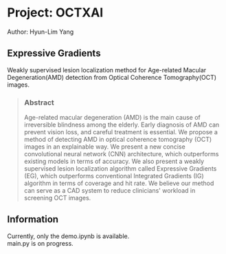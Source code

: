 # Project: OCTXAI
Author: Hyun-Lim Yang


## Expressive Gradients
Weakly supervised lesion localization method for Age-related Macular Degeneration(AMD) detection from Optical Coherence Tomography(OCT) images.

> ### Abstract
> Age-related macular degeneration (AMD) is the main cause 
of irreversible blindness among the elderly. Early diagnosis of AMD can
prevent vision loss, and careful treatment is essential. We propose a 
method of detecting AMD in optical coherence tomography (OCT) images 
in an explainable way. We present a new concise convolutional neural
network (CNN) architecture, which outperforms existing models in terms
of accuracy. We also present a weakly supervised lesion localization 
algorithm called Expressive Gradients (EG), which outperforms conventional
Integrated Gradients (IG) algorithm in terms of coverage and hit rate.
We believe our method can serve as a CAD system to reduce clinicians'
workload in screening OCT images.

## Information
Currently, only the demo.ipynb is available.</br>
main.py is on progress.
